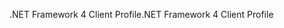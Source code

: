 <span data-ttu-id="79ef3-101">.NET Framework 4 Client Profile</span><span class="sxs-lookup"><span data-stu-id="79ef3-101">.NET Framework 4 Client Profile</span></span>